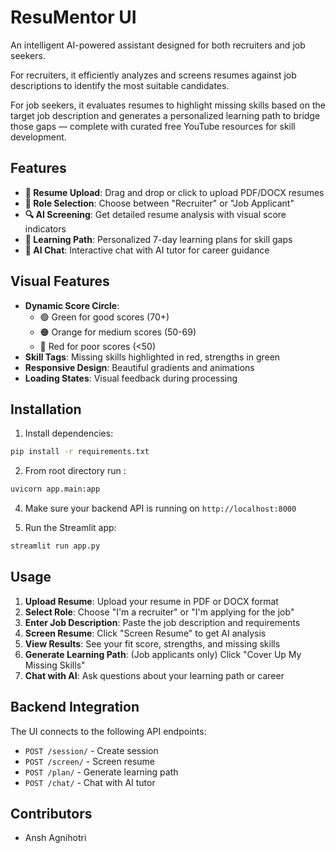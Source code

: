 # ResuMentor UI
An intelligent AI-powered assistant designed for both recruiters and job seekers.

For recruiters, it efficiently analyzes and screens resumes against job descriptions to identify the most suitable candidates.

For job seekers, it evaluates resumes to highlight missing skills based on the target job description and generates a personalized learning path to bridge those gaps — complete with curated free YouTube resources for skill development.

## Features

- **📄 Resume Upload**: Drag and drop or click to upload PDF/DOCX resumes
- **👤 Role Selection**: Choose between "Recruiter" or "Job Applicant"
- **🔍 AI Screening**: Get detailed resume analysis with visual score indicators
- **🎯 Learning Path**: Personalized 7-day learning plans for skill gaps
- **💬 AI Chat**: Interactive chat with AI tutor for career guidance

## Visual Features

- **Dynamic Score Circle**: 
  - 🟢 Green for good scores (70+)
  - 🟠 Orange for medium scores (50-69)
  - 🔴 Red for poor scores (<50)
- **Skill Tags**: Missing skills highlighted in red, strengths in green
- **Responsive Design**: Beautiful gradients and animations
- **Loading States**: Visual feedback during processing

## Installation

1. Install dependencies:
```bash
pip install -r requirements.txt
```

2. From root directory run :
```bash
uvicorn app.main:app
```

4. Make sure your backend API is running on `http://localhost:8000`

5. Run the Streamlit app:
```bash
streamlit run app.py
```

## Usage

1. **Upload Resume**: Upload your resume in PDF or DOCX format
2. **Select Role**: Choose "I'm a recruiter" or "I'm applying for the job"
3. **Enter Job Description**: Paste the job description and requirements
4. **Screen Resume**: Click "Screen Resume" to get AI analysis
5. **View Results**: See your fit score, strengths, and missing skills
6. **Generate Learning Path**: (Job applicants only) Click "Cover Up My Missing Skills"
7. **Chat with AI**: Ask questions about your learning path or career

## Backend Integration

The UI connects to the following API endpoints:
- `POST /session/` - Create session
- `POST /screen/` - Screen resume
- `POST /plan/` - Generate learning path
- `POST /chat/` - Chat with AI tutor

## Contributors

- Ansh Agnihotri
